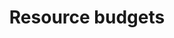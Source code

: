 ---
layout: page
title: Resource budgets 
parent: Job submission
grand_parent: Getting Started
nav_order: 1
---